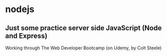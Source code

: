 # nodejs
## Just some practice server side JavaScript (Node and Express) ##
Working through The Web Developer Bootcamp (on Udemy, by Colt Steele)
